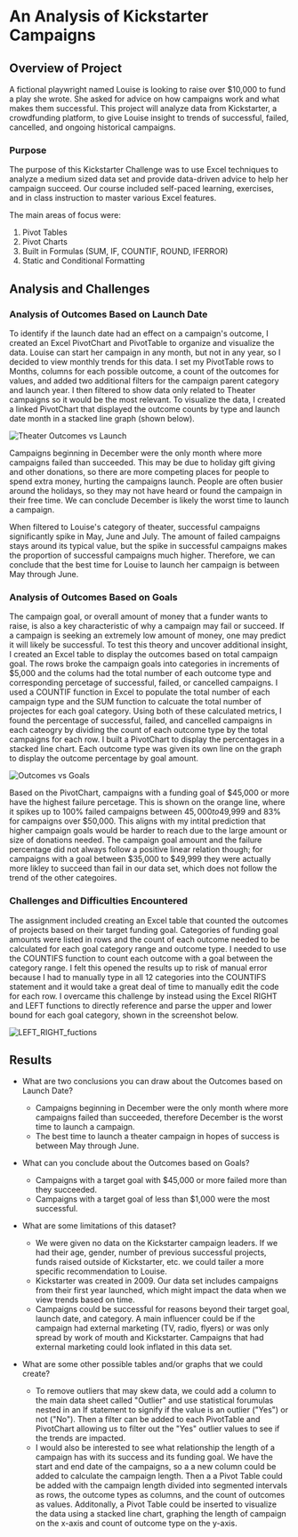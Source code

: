 # An Analysis of Kickstarter Campaigns

## Overview of Project
A fictional playwright named Louise is looking to raise over $10,000 to fund a play she wrote. She asked for advice on how campaigns work and what makes them successful. This project will analyze data from Kickstarter, a crowdfunding platform, to give Louise insight to trends of successful, failed, cancelled, and ongoing historical campaigns.

### Purpose
The purpose of this Kickstarter Challenge was to use Excel techniques to analyze a medium sized data set and provide data-driven advice to help her campaign succeed. Our course included self-paced learning, exercises, and in class instruction to master various Excel features.

The main areas of focus were: 

1. Pivot Tables
2. Pivot Charts 
3. Built in Formulas (SUM, IF, COUNTIF, ROUND, IFERROR)
4. Static and Conditional Formatting

## Analysis and Challenges


### Analysis of Outcomes Based on Launch Date
To identify if the launch date had an effect on a campaign's outcome, I created an Excel PivotChart and PivotTable to organize and visualize the data. Louise can start her campaign in any month, but not in any year, so I decided to view monthly trends for this data. I set my PivotTable rows to Months, columns for each possible outcome, a count of the outcomes for values, and added two additional filters for the campaign parent category and launch year. I then filtered to show data only related to Theater campaigns so it would be the most relevant. To visualize the data, I created a linked PivotChart that displayed the outcome counts by type and launch date month in a stacked line graph (shown below).

![Theater Outcomes vs Launch](../main/resources/Theater_Outcomes_vs_Launch.png)

Campaigns beginning in December were the only month where more campaigns failed than succeeded. This may be due to holiday gift giving and other donations, so there are more competing places for people to spend extra money, hurting the campaigns launch. People are often busier around the holidays, so they may not have heard or found the campaign in their free time. We can conclude December is likely the worst time to launch a campaign. 

When filtered to Louise's category of theater, successful campaigns significantly spike in May, June and July. The amount of failed campaigns stays around its typical value, but the spike in successful campaigns makes the proportion of successful campaigns much higher. Therefore, we can conclude that the best time for Louise to launch her campaign is between May through June. 

### Analysis of Outcomes Based on Goals
The campaign goal, or overall amount of money that a funder wants to raise, is also a key characteristic of why a campaign may fail or succeed. If a campaign is seeking an extremely low amount of money, one may predict it will likely be successful. To test this theory and uncover additional insight, I created an Excel table to display the outcomes based on total campaign goal. The rows broke the campaign goals into categories in increments of $5,000 and the colums had the total number of each outcome type and corresponding percetage of successful, failed, or cancelled campaigns. I used a COUNTIF function in Excel to populate the total number of each campaign type and the SUM function to calcuate the total number of projectes for each goal category. Using both of these calculated metrics, I found the percentage of successful, failed, and cancelled campaigns in each cateogry by dividing the count of each outcome type by the total campaigns for each row.  I built a PivotChart to display the percentages in a stacked line chart. Each outcome type was given its own line on the graph to display the outcome percentage by goal amount. 

![Outcomes vs Goals](../main/resources/Outcomes_vs_Goals.png)

Based on the PivotChart, campaigns with a funding goal of $45,000 or more have the highest failure percetage. This is shown on the orange line, where it spikes up to 100% failed campaigns between $45,000 to$49,999 and 83% for campaigns over $50,000. This aligns with my intital prediction that higher campaign goals would be harder to reach due to the large amount or size of donations needed. The campaign goal amount and the failure percentage did not always follow a positive linear relation though; for campaigns with a goal between $35,000 to $49,999 they were actually more likley to succeed than fail in our data set, which does not follow the trend of the other categoires. 

### Challenges and Difficulties Encountered
The assignment included creating an Excel table that counted the outcomes of projects based on their target funding goal. Categories of funding goal amounts were listed in rows and the count of each outcome needed to be calculated for each goal category range and outcome type. I needed to use the COUNTIFS function to count each outcome with a goal between the category range. I felt this opened the results up to risk of manual error because I had to manually type in all 12 categories into the COUNTIFS statement and it would take a great deal of time to manually edit the code for each row. I overcame this challenge by instead using the Excel RIGHT and LEFT functions to directly reference and parse the upper and lower bound for each goal category, shown in the screenshot below. 

![LEFT_RIGHT_fuctions](../main/resources/Excel_LEFT_RIGHT.png)

## Results

- What are two conclusions you can draw about the Outcomes based on Launch Date?
    - Campaigns beginning in December were the only month where more campaigns failed than succeeded, therefore December is the worst time to launch a campaign. 
    - The best time to launch a theater campaign in hopes of success is between May through June.

- What can you conclude about the Outcomes based on Goals?
    - Campaigns with a target goal with $45,000 or more failed more than they succeeded.
    - Campaigns with a target goal of less than $1,000 were the most successful.

- What are some limitations of this dataset?
    
    - We were given no data on the Kickstarter campaign leaders. If we had their age, gender, number of previous successful projects, funds raised outside of Kickstarter, etc. we could tailer a more specific recommendation to Louise.
    - Kickstarter was created in 2009. Our data set includes campaigns from their first year launched, which might impact the data when we view trends based on time.
    - Campaigns could be successful for reasons beyond their target goal, launch date, and category. A main influencer could be if the campaign had external marketing (TV, radio, flyers) or was only spread by work of mouth and Kickstarter. Campaigns that had external marketing could look inflated in this data set. 

- What are some other possible tables and/or graphs that we could create?
    - To remove outliers that may skew data, we could add a column to the main data sheet called "Outlier" and use statistical forumulas nested in an If statement to signify if the value is an outlier ("Yes") or not ("No"). Then a filter can be added to each PivotTable and PivotChart allowing us to filter out the "Yes" outlier values to see if the trends are impacted.
    - I would also be interested to see what relationship the length of a campaign has with its success and its funding goal. We have the start and end date of the campaigns, so a a new column could be added to calculate the campaign length. Then a a Pivot Table could be added with the campaign length divided into segmented intervals as rows, the outcome types as columns, and the count of outcomes as values. Additonally, a Pivot Table could be inserted to visualize the data using a stacked line chart, graphing the length of campaign on the x-axis and count of outcome type on the y-axis.
